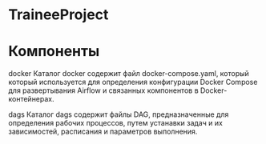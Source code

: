 # TraineeProject
# Компоненты
docker
Каталог docker содержит файл docker-compose.yaml, который который используется для определения конфигурации Docker Compose для развертывания Airflow и связанных компонентов в Docker-контейнерах.

dags
Каталог dags содержит файлы DAG, предназначенные для определения рабочих процессов, путем устанавки задач и их зависимостей, расписания и параметров выполнения.
